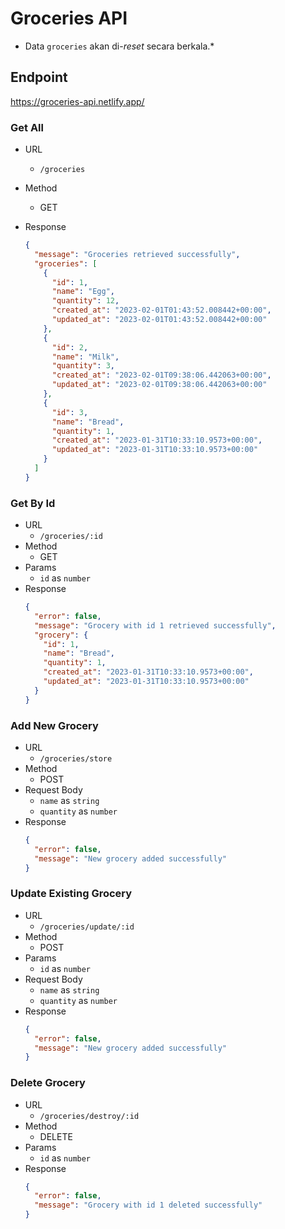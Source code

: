 # Groceries API

- Data `groceries` akan di-_reset_ secara berkala.\*

## Endpoint

https://groceries-api.netlify.app/

### Get All

- URL
  - `/groceries`
- Method
  - GET
- Response

  ```json
  {
    "message": "Groceries retrieved successfully",
    "groceries": [
      {
        "id": 1,
        "name": "Egg",
        "quantity": 12,
        "created_at": "2023-02-01T01:43:52.008442+00:00",
        "updated_at": "2023-02-01T01:43:52.008442+00:00"
      },
      {
        "id": 2,
        "name": "Milk",
        "quantity": 3,
        "created_at": "2023-02-01T09:38:06.442063+00:00",
        "updated_at": "2023-02-01T09:38:06.442063+00:00"
      },
      {
        "id": 3,
        "name": "Bread",
        "quantity": 1,
        "created_at": "2023-01-31T10:33:10.9573+00:00",
        "updated_at": "2023-01-31T10:33:10.9573+00:00"
      }
    ]
  }
  ```

### Get By Id

- URL
  - `/groceries/:id`
- Method
  - GET
- Params
  - `id` as `number`
- Response
  ```json
  {
    "error": false,
    "message": "Grocery with id 1 retrieved successfully",
    "grocery": {
      "id": 1,
      "name": "Bread",
      "quantity": 1,
      "created_at": "2023-01-31T10:33:10.9573+00:00",
      "updated_at": "2023-01-31T10:33:10.9573+00:00"
    }
  }
  ```

### Add New Grocery

- URL
  - `/groceries/store`
- Method
  - POST
- Request Body
  - `name` as `string`
  - `quantity` as `number`
- Response
  ```json
  {
    "error": false,
    "message": "New grocery added successfully"
  }
  ```

### Update Existing Grocery

- URL
  - `/groceries/update/:id`
- Method
  - POST
- Params
  - `id` as `number`
- Request Body
  - `name` as `string`
  - `quantity` as `number`
- Response
  ```json
  {
    "error": false,
    "message": "New grocery added successfully"
  }
  ```

### Delete Grocery

- URL
  - `/groceries/destroy/:id`
- Method
  - DELETE
- Params
  - `id` as `number`
- Response
  ```json
  {
    "error": false,
    "message": "Grocery with id 1 deleted successfully"
  }
  ```
